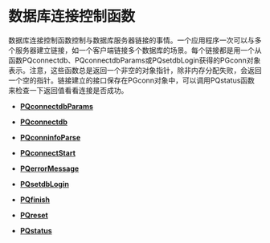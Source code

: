 # 数据库连接控制函数<a name="ZH-CN_TOPIC_0289900142"></a>

数据库连接控制函数控制与数据库服务器链接的事情。一个应用程序一次可以与多个服务器建立链接，如一个客户端链接多个数据库的场景。每个链接都是用一个从函数PQconnectdb、PQconnectdbParams或PQsetdbLogin获得的PGconn对象表示。注意，这些函数总是返回一个非空的对象指针，除非内存分配失败，会返回一个空的指针。链接建立的接口保存在PGconn对象中，可以调用PQstatus函数来检查一下返回值看看连接是否成功。

-   **[PQconnectdbParams](PQconnectdbParams.md)**  

-   **[PQconnectdb](PQconnectdb.md)**  

-   **[PQconninfoParse](PQconninfoParse.md)**  

-   **[PQconnectStart](PQconnectStart.md)**  

-   **[PQerrorMessage](PQerrorMessage.md)**  

-   **[PQsetdbLogin](PQsetdbLogin.md)**  

-   **[PQfinish](PQfinish.md)**  

-   **[PQreset](PQreset.md)**  

-   **[PQstatus](PQstatus.md)**  


